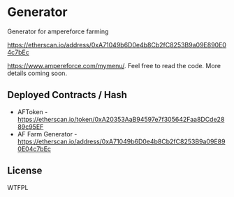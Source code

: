 # Generator
Generator for ampereforce farming

https://etherscan.io/address/0xA71049b6D0e4b8Cb2fC8253B9a09E890E04c7bEc

https://www.ampereforce.com/mymenu/. Feel free to read the code. More details coming soon.

## Deployed Contracts / Hash

- AFToken - https://etherscan.io/token/0xA20353AaB94597e7f305642Faa8DCde2889c95EF
- AF Farm Generator - https://etherscan.io/address/0xA71049b6D0e4b8Cb2fC8253B9a09E890E04c7bEc

## License

WTFPL

